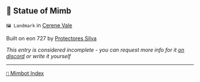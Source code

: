 ## 🗽 Statue of Mimb

`🖼️ Landmark` in [Cerene Vale](<https://zeithalt.github.io/r/cerene_vale.html>)

Built on eon 727 by [Protectores Silva](<https://zeithalt.github.io/r/protectores_silva.html>)

_This entry is considered incomplete - you can request more info for it [on discord](<https://discord.com/channels/562910943848169472/1173922660489633802>) or write it yourself_

-----
[`📑` Mimbot Index](<https://zeithalt.github.io/r/#25b0>)
<!---
keywords:  ps, cerene vale
aliases: 
-->